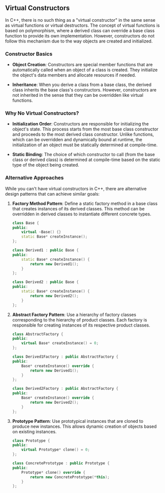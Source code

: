 ## Virtual Constructors

In C++, there is no such thing as a "virtual constructor" in the same sense as virtual functions or virtual destructors. The concept of virtual functions is based on polymorphism, where a derived class can override a base class function to provide its own implementation. However, constructors do not follow this mechanism due to the way objects are created and initialized.

### Constructor Basics

- **Object Creation**: Constructors are special member functions that are automatically called when an object of a class is created. They initialize the object's data members and allocate resources if needed.

- **Inheritance**: When you derive a class from a base class, the derived class inherits the base class's constructors. However, constructors are not inherited in the sense that they can be overridden like virtual functions.

### Why No Virtual Constructors?

- **Initialization Order**: Constructors are responsible for initializing the object's state. This process starts from the most base class constructor and proceeds to the most derived class constructor. Unlike functions, which can be overridden and dynamically bound at runtime, the initialization of an object must be statically determined at compile-time.

- **Static Binding**: The choice of which constructor to call (from the base class or derived class) is determined at compile-time based on the static type of the object being created.

### Alternative Approaches

While you can't have virtual constructors in C++, there are alternative design patterns that can achieve similar goals:

1. **Factory Method Pattern**: Define a static factory method in a base class that creates instances of its derived classes. This method can be overridden in derived classes to instantiate different concrete types.

   ```cpp
   class Base {
   public:
       virtual ~Base() {}
       static Base* createInstance();
   };

   class Derived1 : public Base {
   public:
       static Base* createInstance() {
           return new Derived1();
       }
   };

   class Derived2 : public Base {
   public:
       static Base* createInstance() {
           return new Derived2();
       }
   };
   ```

2. **Abstract Factory Pattern**: Use a hierarchy of factory classes corresponding to the hierarchy of product classes. Each factory is responsible for creating instances of its respective product classes.

   ```cpp
   class AbstractFactory {
   public:
       virtual Base* createInstance() = 0;
   };

   class Derived1Factory : public AbstractFactory {
   public:
       Base* createInstance() override {
           return new Derived1();
       }
   };

   class Derived2Factory : public AbstractFactory {
   public:
       Base* createInstance() override {
           return new Derived2();
       }
   };
   ```

3. **Prototype Pattern**: Use prototypical instances that are cloned to produce new instances. This allows dynamic creation of objects based on existing instances.

   ```cpp
   class Prototype {
   public:
       virtual Prototype* clone() = 0;
   };

   class ConcretePrototype : public Prototype {
   public:
       Prototype* clone() override {
           return new ConcretePrototype(*this);
       }
   };
   ```
